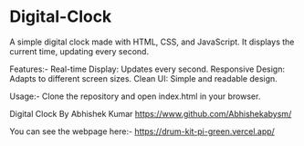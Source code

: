 # Digital-Clock

A simple digital clock made with HTML, CSS, and JavaScript. It displays the current time, updating every second.

Features:-
Real-time Display: Updates every second.
Responsive Design: Adapts to different screen sizes.
Clean UI: Simple and readable design.

Usage:-
Clone the repository and open index.html in your browser.


Digital Clock By Abhishek Kumar
https://www.github.com/Abhishekabysm/

You can see the webpage here:- https://drum-kit-pi-green.vercel.app/
